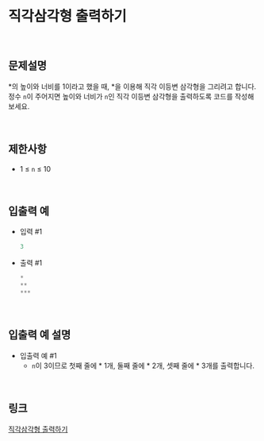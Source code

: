 # 직각삼각형 출력하기

<br>

## 문제설명
*의 높이와 너비를 1이라고 했을 때, *을 이용해 직각 이등변 삼각형을 그리려고 합니다. 정수 `n`이 주어지면 높이와 너비가 `n`인 직각 이등변 삼각형을 출력하도록 코드를 작성해 보세요.

<br>

## 제한사항
- 1 ≤ `n` ≤ 10

<br>

## 입출력 예
- 입력 #1
    ```java
    3
    ```

- 출력 #1
    ```java
    *
    **
    ***
    ```

<br>

## 입출력 예 설명
- 입출력 예 #1
    - `n`이 3이므로 첫째 줄에 * 1개, 둘째 줄에 * 2개, 셋째 줄에 * 3개를 출력합니다.

<br>

## 링크
[직각삼각형 출력하기](https://school.programmers.co.kr/learn/courses/30/lessons/120823)
